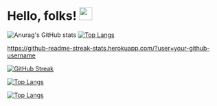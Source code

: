 # Hello, folks! <img src="https://raw.githubusercontent.com/MartinHeinz/MartinHeinz/master/wave.gif" width="30px">


![Anurag's GitHub stats](https://github-readme-stats.vercel.app/api?username=Francy93&show_icons=true&theme=midnight-purple)
[![Top Langs](https://github-readme-stats.vercel.app/api/top-langs/?username=Francy93&layout=compact&theme=midnight-purple)](https://github.com/Francy93/github-readme-stats)

https://github-readme-streak-stats.herokuapp.com/?user=your-github-username

[![GitHub Streak](http://github-readme-streak-stats.herokuapp.com?user=Francy93&theme=dark&background=000000)](https://git.io/streak-stats)

[![Top Langs](https://github-readme-stats.vercel.app/api/top-langs/?username=Francy93)](https://github.com/anuraghazra/github-readme-stats)

[![Top Langs](https://github-readme-stats.vercel.app/api/top-langs/?username=Francy93&layout=compact&theme=vision-friendly-dark)](https://github.com/anuraghazra/github-readme-stats)

<!--
**Francy93/Francy93** is a ✨ _special_ ✨ repository because its `README.md` (this file) appears on your GitHub profile.

Here are some ideas to get you started:

- 🔭 I’m currently working on ...
- 🌱 I’m currently learning ...
- 👯 I’m looking to collaborate on ...
- 🤔 I’m looking for help with ...
- 💬 Ask me about ...
- 📫 How to reach me: ...
- 😄 Pronouns: ...
- ⚡ Fun fact: ...
-->
